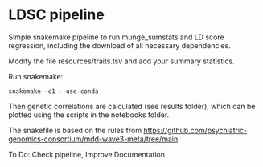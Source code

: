 # LDSC pipeline

Simple snakemake pipeline to run munge_sumstats and LD score regression, including the download of all necessary dependencies.

Modify the file resources/traits.tsv and add your summary statistics. 

Run snakemake:
```
snakemake -c1 --use-conda
```

Then genetic correlations are calculated (see results folder), which can be plotted using the scripts in the notebooks folder. 

The snakefile is based on the rules from https://github.com/psychiatric-genomics-consortium/mdd-wave3-meta/tree/main

To Do:
Check pipeline,
Improve Documentation
